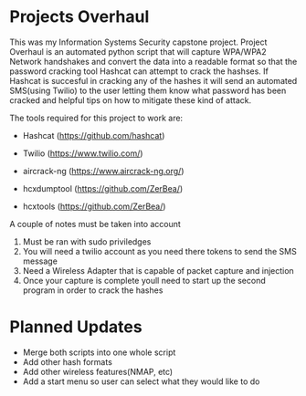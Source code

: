 # Projects Overhaul
This was my Information Systems Security capstone project. Project Overhaul is an automated python script that will capture WPA/WPA2 Network handshakes and convert the data into a readable format so that the password cracking tool Hashcat can attempt to crack the hashses. If Hashcat is succesful in cracking any of the hashes it will send an automated SMS(using Twilio) to the user letting them know what password has been cracked and helpful tips on how to mitigate these kind of attack.

The tools required for this project to work are:

  * Hashcat (https://github.com/hashcat)
  
  * Twilio (https://www.twilio.com/)
  
  * aircrack-ng (https://www.aircrack-ng.org/)
  
  * hcxdumptool (https://github.com/ZerBea/)
  
  * hcxtools (https://github.com/ZerBea/)
  
 A couple of notes must be taken into account
 1. Must be ran with sudo priviledges
 2. You will need a twilio account as you need there tokens to send the SMS message
 3. Need a Wireless Adapter that is capable of packet capture and injection
 4. Once your capture is complete youll need to start up the second program in order to crack the hashes
 
 # Planned Updates
 * Merge both scripts into one whole script
 * Add other hash formats
 * Add other wireless features(NMAP, etc)
 * Add a start menu so user can select what they would like to do
